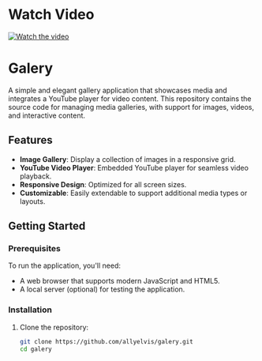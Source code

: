 
# Watch Video

[![Watch the video](https://img.youtube.com/vi/_ElgjIEGl5E/0.jpg)](https://youtu.be/_ElgjIEGl5E?si=ECN21z1OusC7MbQv)



# Galery

A simple and elegant gallery application that showcases media and integrates a YouTube player for video content. This repository contains the source code for managing media galleries, with support for images, videos, and interactive content.

## Features

- **Image Gallery**: Display a collection of images in a responsive grid.
- **YouTube Video Player**: Embedded YouTube player for seamless video playback.
- **Responsive Design**: Optimized for all screen sizes.
- **Customizable**: Easily extendable to support additional media types or layouts.

## Getting Started

### Prerequisites

To run the application, you'll need:

- A web browser that supports modern JavaScript and HTML5.
- A local server (optional) for testing the application.

### Installation

1. Clone the repository:
   ```bash
   git clone https://github.com/allyelvis/galery.git
   cd galery
